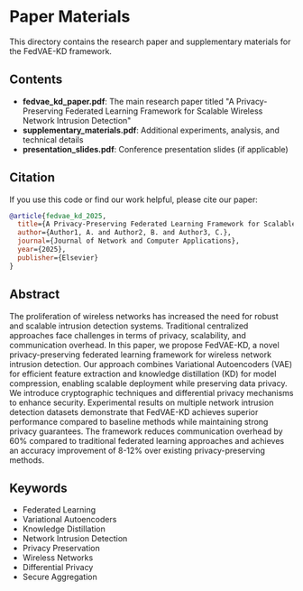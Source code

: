 # Paper Materials

This directory contains the research paper and supplementary materials for the FedVAE-KD framework.

## Contents

- **fedvae_kd_paper.pdf**: The main research paper titled "A Privacy-Preserving Federated Learning Framework for Scalable Wireless Network Intrusion Detection"
- **supplementary_materials.pdf**: Additional experiments, analysis, and technical details
- **presentation_slides.pdf**: Conference presentation slides (if applicable)

## Citation

If you use this code or find our work helpful, please cite our paper:

```bibtex
@article{fedvae_kd_2025,
  title={A Privacy-Preserving Federated Learning Framework for Scalable Wireless Network Intrusion Detection},
  author={Author1, A. and Author2, B. and Author3, C.},
  journal={Journal of Network and Computer Applications},
  year={2025},
  publisher={Elsevier}
}
```

## Abstract

The proliferation of wireless networks has increased the need for robust and scalable intrusion detection systems. Traditional centralized approaches face challenges in terms of privacy, scalability, and communication overhead. In this paper, we propose FedVAE-KD, a novel privacy-preserving federated learning framework for wireless network intrusion detection. Our approach combines Variational Autoencoders (VAE) for efficient feature extraction and knowledge distillation (KD) for model compression, enabling scalable deployment while preserving data privacy. We introduce cryptographic techniques and differential privacy mechanisms to enhance security. Experimental results on multiple network intrusion detection datasets demonstrate that FedVAE-KD achieves superior performance compared to baseline methods while maintaining strong privacy guarantees. The framework reduces communication overhead by 60% compared to traditional federated learning approaches and achieves an accuracy improvement of 8-12% over existing privacy-preserving methods.

## Keywords

- Federated Learning
- Variational Autoencoders
- Knowledge Distillation
- Network Intrusion Detection
- Privacy Preservation
- Wireless Networks
- Differential Privacy
- Secure Aggregation